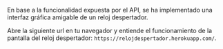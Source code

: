 En base a la funcionalidad expuesta por el API, se ha implementado una interfaz gráfica amigable de un reloj despertador.

Abre la siguiente url en tu navegador y entiende el funcionamiento de la pantalla del reloj despertador:
`https://relojdespertador.herokuapp.com/`.